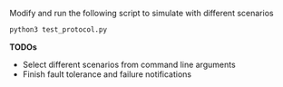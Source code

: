 Modify and run the following script to simulate with different scenarios
```bash
python3 test_protocol.py 
```


**TODOs**

+ Select different scenarios from command line arguments
+ Finish fault tolerance and failure notifications

